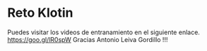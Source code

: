 
	
Reto Klotin
=======================================

Puedes visitar los videos de entranamiento en el siguiente enlace. https://goo.gl/lR0spW
Gracias Antonio Leiva Gordillo !!!
